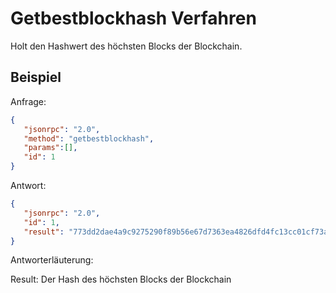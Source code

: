 # Getbestblockhash Verfahren

Holt den Hashwert des höchsten Blocks der Blockchain.

## Beispiel

Anfrage:

```json
{
   "jsonrpc": "2.0",
   "method": "getbestblockhash",
   "params":[],
   "id": 1
}
```

Antwort:

```json
{
   "jsonrpc": "2.0",
   "id": 1,
   "result": "773dd2dae4a9c9275290f89b56e67d7363ea4826dfd4fc13cc01cf73a44b0d0e"
}
```

Antworterläuterung:

Result: Der Hash des höchsten Blocks der Blockchain